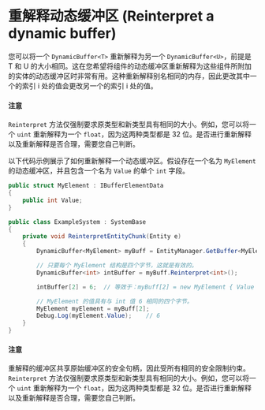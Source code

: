 # 重解释动态缓冲区 (Reinterpret a dynamic buffer)

您可以将一个 `DynamicBuffer<T>` 重新解释为另一个 `DynamicBuffer<U>`，前提是 T 和 U 的大小相同。这在您希望将组件的动态缓冲区重新解释为这些组件所附加的实体的动态缓冲区时非常有用。这种重新解释别名相同的内存，因此更改其中一个的索引 i 处的值会更改另一个的索引 i 处的值。

#### 注意

`Reinterpret` 方法仅强制要求原类型和新类型具有相同的大小。例如，您可以将一个 `uint` 重新解释为一个 `float`，因为这两种类型都是 32 位。是否进行重新解释以及重新解释是否合理，需要您自己判断。

以下代码示例展示了如何重新解释一个动态缓冲区。假设存在一个名为 `MyElement` 的动态缓冲区，并且包含一个名为 `Value` 的单个 `int` 字段。

```csharp
public struct MyElement : IBufferElementData
{
    public int Value;
}

public class ExampleSystem : SystemBase
{
    private void ReinterpretEntityChunk(Entity e)
    {
        DynamicBuffer<MyElement> myBuff = EntityManager.GetBuffer<MyElement>(e);

        // 只要每个 MyElement 结构是四个字节，这就是有效的。
        DynamicBuffer<int> intBuffer = myBuff.Reinterpret<int>();

        intBuffer[2] = 6;  // 等效于：myBuff[2] = new MyElement { Value = 6 };

        // MyElement 的值具有与 int 值 6 相同的四个字节。
        MyElement myElement = myBuff[2];
        Debug.Log(myElement.Value);    // 6
    }
}
```

#### 注意

重解释的缓冲区共享原始缓冲区的安全句柄，因此受所有相同的安全限制约束。`Reinterpret` 方法仅强制要求原类型和新类型具有相同的大小。例如，您可以将一个 `uint` 重新解释为一个 `float`，因为这两种类型都是 32 位。是否进行重新解释以及重新解释是否合理，需要您自己判断。
